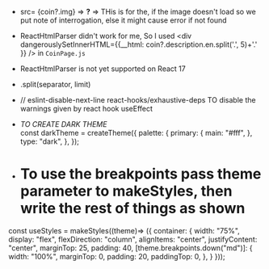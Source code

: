 + src= {coin?.img}    => **?** => THis is for the, if the image doesn't load so we put note of interrogation, else it might cause error if not found

+ ReactHtmlParser didn't work for me, So I used <div dangerouslySetInnerHTML={{__html: coin?.description.en.split('.', 5)+'.' }} /> in `CoinPage.js`

+ ReactHtmlParser is not yet supported on React 17

+ .split(separator, limit)

+ // eslint-disable-next-line react-hooks/exhaustive-deps 
   TO disable the warnings given by react hook useEffect


+  *TO CREATE DARK THEME*  
const darkTheme = createTheme({
    palette: {
      primary: {
        main: "#fff",
      },
      type: "dark",
    },
  });


+   # To use the breakpoints pass theme parameter to makeStyles, then write the rest of things as shown 
const useStyles = makeStyles((theme)=> ({
    container: {
      width: "75%",
      display: "flex",
      flexDirection: "column",
      alignItems: "center",
      justifyContent: "center",
      marginTop: 25,
      padding: 40,
      [theme.breakpoints.down("md")]: {
        width: "100%",
        marginTop: 0,
        padding: 20,
        paddingTop: 0, 
      },
    }
  }));